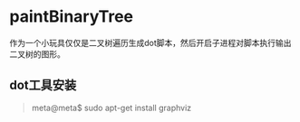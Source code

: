 # paintBinaryTree

作为一个小玩具仅仅是二叉树遍历生成dot脚本，然后开启子进程对脚本执行输出二叉树的图形。

## dot工具安装

> meta@meta$ sudo apt-get install graphviz

